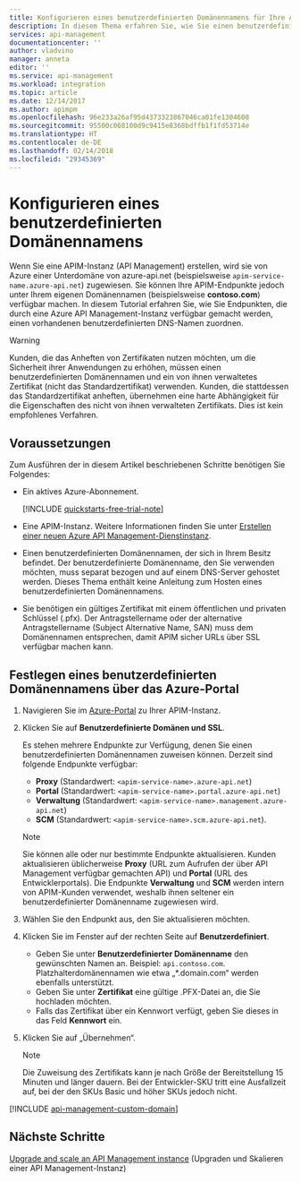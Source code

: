 ```yaml
---
title: Konfigurieren eines benutzerdefinierten Domänennamens für Ihre Azure API Management-Instanz | Microsoft-Dokumentation
description: In diesem Thema erfahren Sie, wie Sie einen benutzerdefinierten Domänennamen für Ihre Azure API Management-Instanz konfigurieren.
services: api-management
documentationcenter: ''
author: vladvino
manager: anneta
editor: ''
ms.service: api-management
ms.workload: integration
ms.topic: article
ms.date: 12/14/2017
ms.author: apimpm
ms.openlocfilehash: 96e233a26af95d4373323867046ca01fe1304608
ms.sourcegitcommit: 95500c068100d9c9415e8368bdffb1f1fd53714e
ms.translationtype: HT
ms.contentlocale: de-DE
ms.lasthandoff: 02/14/2018
ms.locfileid: "29345369"
---
```

# <a name="configure-a-custom-domain-name"></a>Konfigurieren eines benutzerdefinierten Domänennamens 

Wenn Sie eine APIM-Instanz (API Management) erstellen, wird sie von Azure einer Unterdomäne von azure-api.net (beispielsweise `apim-service-name.azure-api.net`) zugewiesen. Sie können Ihre APIM-Endpunkte jedoch unter Ihrem eigenen Domänennamen (beispielsweise **contoso.com**) verfügbar machen. In diesem Tutorial erfahren Sie, wie Sie Endpunkten, die durch eine Azure API Management-Instanz verfügbar gemacht werden, einen vorhandenen benutzerdefinierten DNS-Namen zuordnen.

> [!WARNING]
> Kunden, die das Anheften von Zertifikaten nutzen möchten, um die Sicherheit ihrer Anwendungen zu erhöhen, müssen einen benutzerdefinierten Domänennamen und ein von ihnen verwaltetes Zertifikat (nicht das Standardzertifikat) verwenden. Kunden, die stattdessen das Standardzertifikat anheften, übernehmen eine harte Abhängigkeit für die Eigenschaften des nicht von ihnen verwalteten Zertifikats. Dies ist kein empfohlenes Verfahren.

## <a name="prerequisites"></a>Voraussetzungen

Zum Ausführen der in diesem Artikel beschriebenen Schritte benötigen Sie Folgendes:

+ Ein aktives Azure-Abonnement.

    [!INCLUDE [quickstarts-free-trial-note](../../includes/quickstarts-free-trial-note.md)]

+ Eine APIM-Instanz. Weitere Informationen finden Sie unter [Erstellen einer neuen Azure API Management-Dienstinstanz](get-started-create-service-instance.md).
+ Einen benutzerdefinierten Domänennamen, der sich in Ihrem Besitz befindet. Der benutzerdefinierte Domänenname, den Sie verwenden möchten, muss separat bezogen und auf einem DNS-Server gehostet werden. Dieses Thema enthält keine Anleitung zum Hosten eines benutzerdefinierten Domänennamens.
+ Sie benötigen ein gültiges Zertifikat mit einem öffentlichen und privaten Schlüssel (.pfx). Der Antragstellername oder der alternative Antragstellername (Subject Alternative Name, SAN) muss dem Domänennamen entsprechen, damit APIM sicher URLs über SSL verfügbar machen kann.

## <a name="use-the-azure-portal-to-set-a-custom-domain-name"></a>Festlegen eines benutzerdefinierten Domänennamens über das Azure-Portal

1. Navigieren Sie im [Azure-Portal](https://portal.azure.com/) zu Ihrer APIM-Instanz.
2. Klicken Sie auf **Benutzerdefinierte Domänen und SSL**.
    
    Es stehen mehrere Endpunkte zur Verfügung, denen Sie einen benutzerdefinierten Domänennamen zuweisen können. Derzeit sind folgende Endpunkte verfügbar: 
    + **Proxy** (Standardwert: `<apim-service-name>.azure-api.net`) 
    + **Portal** (Standardwert: `<apim-service-name>.portal.azure-api.net`)     
    + **Verwaltung** (Standardwert: `<apim-service-name>.management.azure-api.net`) 
    + **SCM** (Standardwert: `<apim-service-name>.scm.azure-api.net`).

    >[!NOTE]
    > Sie können alle oder nur bestimmte Endpunkte aktualisieren. Kunden aktualisieren üblicherweise **Proxy** (URL zum Aufrufen der über API Management verfügbar gemachten API) und **Portal** (URL des Entwicklerportals). Die Endpunkte **Verwaltung** und **SCM** werden intern von APIM-Kunden verwendet, weshalb ihnen seltener ein benutzerdefinierter Domänenname zugewiesen wird.
3. Wählen Sie den Endpunkt aus, den Sie aktualisieren möchten. 
4. Klicken Sie im Fenster auf der rechten Seite auf **Benutzerdefiniert**.

    + Geben Sie unter **Benutzerdefinierter Domänenname** den gewünschten Namen an. Beispiel: `api.contoso.com`. <br/>Platzhalterdomänennamen wie etwa „*.domain.com“ werden ebenfalls unterstützt.
    + Geben Sie unter **Zertifikat** eine gültige .PFX-Datei an, die Sie hochladen möchten. 
    + Falls das Zertifikat über ein Kennwort verfügt, geben Sie dieses in das Feld **Kennwort** ein.
1. Klicken Sie auf „Übernehmen“.

    >[!NOTE]
    >Die Zuweisung des Zertifikats kann je nach Größe der Bereitstellung 15 Minuten und länger dauern. Bei der Entwickler-SKU tritt eine Ausfallzeit auf, bei der den SKUs Basic und höher SKUs jedoch nicht.

[!INCLUDE [api-management-custom-domain](../../includes/api-management-custom-domain.md)]

## <a name="next-steps"></a>Nächste Schritte

[Upgrade and scale an API Management instance](upgrade-and-scale.md) (Upgraden und Skalieren einer API Management-Instanz)
